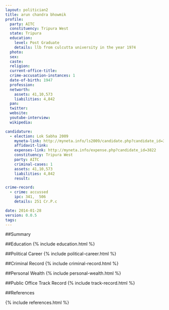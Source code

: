 ```yaml
---
layout: politician2
title: arun chandra bhowmik
profile: 
  party: AITC
  constituency: Tripura West
  state: Tripura
  education: 
    level: Post Graduate
    details: llb from culcutta university in the year 1974
  photo: 
  sex: 
  caste: 
  religion: 
  current-office-title: 
  crime-accusation-instances: 1
  date-of-birth: 1947
  profession: 
  networth: 
    assets: 41,10,573
    liabilities: 4,842
  pan: 
  twitter: 
  website: 
  youtube-interview: 
  wikipedia: 

candidature: 
  - election: Lok Sabha 2009
    myneta-link: http://myneta.info/ls2009/candidate.php?candidate_id=3822
    affidavit-link: 
    expenses-link: http://myneta.info/expense.php?candidate_id=3822
    constituency: Tripura West 
    party: AITC
    criminal-cases: 1
    assets: 41,10,573
    liabilities: 4,842
    result:  

crime-record: 
  - crime: accussed
    ipc: 341,  506
    details: 251 Cr.P.c 

date: 2014-01-28
version: 0.0.5
tags: 
---
```

##Summary


##Education
{% include education.html %}


##Political Career
{% include political-career.html %}


##Criminal Record
{% include criminal-record.html %}


##Personal Wealth
{% include personal-wealth.html %}


##Public Office Track Record
{% include track-record.html %}


##References


{% include references.html %}